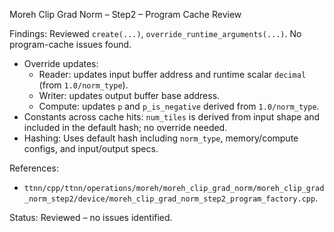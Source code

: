 Moreh Clip Grad Norm – Step2 – Program Cache Review

Findings: Reviewed `create(...)`, `override_runtime_arguments(...)`. No program-cache issues found.

- Override updates:
  - Reader: updates input buffer address and runtime scalar `decimal` (from `1.0/norm_type`).
  - Writer: updates output buffer base address.
  - Compute: updates `p` and `p_is_negative` derived from `1.0/norm_type`.
- Constants across cache hits: `num_tiles` is derived from input shape and included in the default hash; no override needed.
- Hashing: Uses default hash including `norm_type`, memory/compute configs, and input/output specs.

References:
- `ttnn/cpp/ttnn/operations/moreh/moreh_clip_grad_norm/moreh_clip_grad_norm_step2/device/moreh_clip_grad_norm_step2_program_factory.cpp`.

Status: Reviewed – no issues identified.
